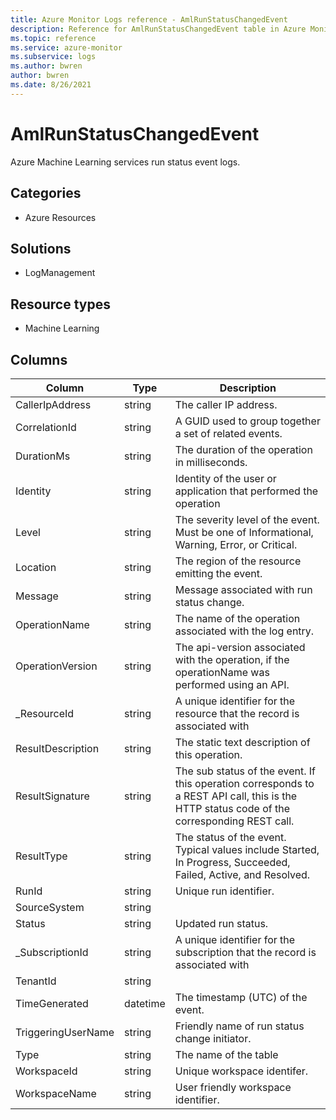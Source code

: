 ```yaml
---
title: Azure Monitor Logs reference - AmlRunStatusChangedEvent
description: Reference for AmlRunStatusChangedEvent table in Azure Monitor Logs.
ms.topic: reference
ms.service: azure-monitor
ms.subservice: logs
ms.author: bwren
author: bwren
ms.date: 8/26/2021
---
```


# AmlRunStatusChangedEvent

 Azure Machine Learning services run status event logs.

## Categories

- Azure Resources
## Solutions

- LogManagement
## Resource types

- Machine Learning




## Columns

|Column|Type|Description|
|---|---|---|
|CallerIpAddress|string|The caller IP address.|
|CorrelationId|string|A GUID used to group together a set of related events.|
|DurationMs|string|The duration of the operation in milliseconds.|
|Identity|string|Identity of the user or application that performed the operation|
|Level|string|The severity level of the event. Must be one of Informational, Warning, Error, or Critical.|
|Location|string|The region of the resource emitting the event.|
|Message|string|Message associated with run status change.|
|OperationName|string|The name of the operation associated with the log entry.|
|OperationVersion|string|The api-version associated with the operation, if the operationName was performed using an API.|
|_ResourceId|string|A unique identifier for the resource that the record is associated with|
|ResultDescription|string|The static text description of this operation.|
|ResultSignature|string|The sub status of the event. If this operation corresponds to a REST API call, this is the HTTP status code of the corresponding REST call.|
|ResultType|string|The status of the event. Typical values include Started, In Progress, Succeeded, Failed, Active, and Resolved.|
|RunId|string|Unique run identifier.|
|SourceSystem|string||
|Status|string|Updated run status.|
|_SubscriptionId|string|A unique identifier for the subscription that the record is associated with|
|TenantId|string||
|TimeGenerated|datetime|The timestamp (UTC) of the event.|
|TriggeringUserName|string|Friendly name of run status change initiator.|
|Type|string|The name of the table|
|WorkspaceId|string|Unique workspace identifer.|
|WorkspaceName|string|User friendly workspace identifier.|

